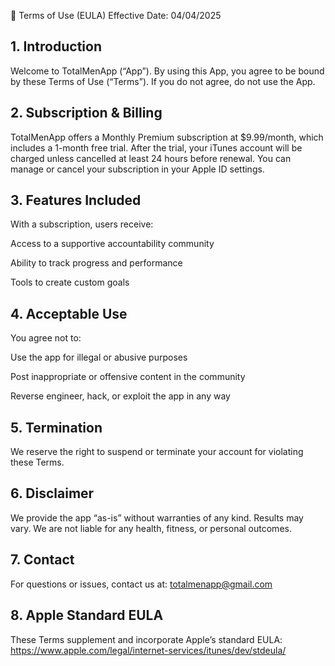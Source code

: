 📜 Terms of Use (EULA)
Effective Date: 04/04/2025

## 1. Introduction
Welcome to TotalMenApp (“App”). By using this App, you agree to be bound by these Terms of Use (“Terms”). If you do not agree, do not use the App.

## 2. Subscription & Billing
TotalMenApp offers a Monthly Premium subscription at $9.99/month, which includes a 1-month free trial.
After the trial, your iTunes account will be charged unless cancelled at least 24 hours before renewal.
You can manage or cancel your subscription in your Apple ID settings.

## 3. Features Included
With a subscription, users receive:

Access to a supportive accountability community

Ability to track progress and performance

Tools to create custom goals

## 4. Acceptable Use
You agree not to:

Use the app for illegal or abusive purposes

Post inappropriate or offensive content in the community

Reverse engineer, hack, or exploit the app in any way

## 5. Termination
We reserve the right to suspend or terminate your account for violating these Terms.

## 6. Disclaimer
We provide the app “as-is” without warranties of any kind. Results may vary. We are not liable for any health, fitness, or personal outcomes.

## 7. Contact
For questions or issues, contact us at: totalmenapp@gmail.com

## 8. Apple Standard EULA
These Terms supplement and incorporate Apple’s standard EULA:
https://www.apple.com/legal/internet-services/itunes/dev/stdeula/
